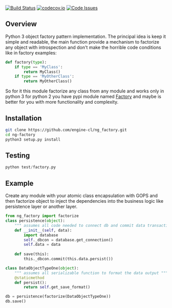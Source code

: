 [![Build Status](https://travis-ci.org/engine-cl/ng-factory.svg)](https://travis-ci.org/engine-cl/ng-factory)
[![codecov.io](https://codecov.io/github/engine-cl/ng-factory/coverage.svg?branch=master)](https://codecov.io/github/engine-cl/ng-factory?branch=master)
[![Code Issues](https://www.quantifiedcode.com/api/v1/project/f57003898f714494b2a6f2bb66516a18/badge.svg)](https://www.quantifiedcode.com/app/project/f57003898f714494b2a6f2bb66516a18)
## Overview
Python 3 object factory pattern implementation.
The principal idea is keep it simple and readable, the main function provide a mechanism to factorize any object
with introspection and don't make the horrible code conditions like in factory examples:
```python
def factory(type):
    if type == 'MyClass': 
        return MyClass()
    if type == 'MyOtherClass': 
        return MyOtherClass()
``` 
 So for it this module factorize any class from any module and works only in python 3 
for python 2 you have pypi module named [Factory](https://pypi.python.org/pypi/Factory/) and maybe is better for you 
with more functionality and complexity.

## Installation
```bash
git clone https://github.com/engine-cl/ng_factory.git
cd ng-factory
python3 setup.py install
```

## Testing
```python
python test/factory.py
```
## Example
Create any module with your atomic class encapsulation with GOPS and then factorize object to inject the dependencies 
into the business logic like persistence layer or another layer.
```python
from ng_factory import factorize
class persistence(object):
    """ assumes all code needed to connect db and commit data transaction """
    def __init__(self, data):
        import database
        self._dbcon = database.get_connection()
        self.data = data
        
    def save(this):
        this._dbcon.commit(this.data.persist())

class DataObjectTypeOne(object):
    """ assumes all serializable function to format the data output """
    @staticmethod
    def persist():
        return self.get_save_format()

db = persistence(factorize(DataObjectTypeOne))
db.save()

```